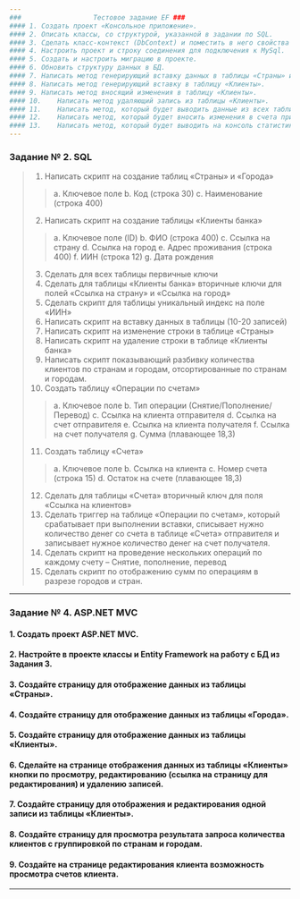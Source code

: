 ```yaml
---
###                  Тестовое задание EF ###
#### 1.	Создать проект «Консольное приложение».
#### 2.	Описать классы, со структурой, указанной в задании по SQL.
#### 3.	Сделать класс-контекст (DbContext) и поместить в него свойства с этими классами.
#### 4.	Настроить проект и строку соединения для подключения к MySql.
#### 5.	Создать и настроить миграцию в проекте.
#### 6.	Обновить структуру данных в БД.
#### 7.	Написать метод генерирующий вставку данных в таблицы «Страны» и «Города».
#### 8.	Написать метод генерирующий вставку в таблицу «Клиенты».
#### 9.	Написать метод вносящий изменения в таблицу «Клиенты».
#### 10.	Написать метод удаляющий запись из таблицы «Клиенты».
#### 11.	Написать метод, который будет выводить данные из всех таблиц на консоль.
#### 12.	Написать метод, который будет вносить изменения в счета при выполнении операций Пополнение/Списание/Перевод.
#### 13.	Написать метод, который будет выводить на консоль статистику по количеству денег на счетах по странам и городам.
---
```

###                     Задание № 2. SQL ###
> 1.	Написать скрипт на создание таблиц «Страны» и «Города»
>> a.	Ключевое поле
>> b.	Код (строка 30)
>> c.	Наименование (строка 400)
> 2.	Написать скрипт на создание таблицы «Клиенты банка»
>> a.	Ключевое поле (ID)
>> b.	ФИО (строка 400)
>> c.	Ссылка на страну
>> d.	Ссылка на город
>> e.	Адрес проживания (строка 400)
>> f.	ИИН (строка 12)
>> g.	Дата рождения
> 3.	Сделать для всех таблицы первичные ключи
> 4.	Сделать для таблицы «Клиенты банка» вторичные ключи для полей «Ссылка на страну» и «Ссылка на город»
> 5.	Сделать скрипт для таблицы уникальный индекс на поле «ИИН»
> 6.	Написать скрипт на вставку данных в таблицы (10-20 записей)
> 7.	Написать скрипт на изменение строки в таблице «Страны»
> 8.	Написать скрипт на удаление строки в таблице «Клиенты банка»
> 9.	Написать скрипт показывающий разбивку количества клиентов по странам и городам, отсортированные по странам и городам.
> 10.	Создать таблицу «Операции по счетам»
>> a.	Ключевое поле
>> b.	Тип операции (Снятие/Пополнение/Перевод)
>> c.	Ссылка на клиента отправителя
>> d.	Ссылка на счет отправителя
>> e.	Ссылка на клиента получателя
>> f.	Ссылка на счет получателя
>> g.	Сумма (плавающее 18,3)
> 11.	Создать таблицу «Счета»
>> a.	Ключевое поле
>> b.	Ссылка на клиента
>> c.	Номер счета (строка 15)
>> d.	Остаток на счете (плавающее 18,3)
> 12.	Сделать для таблицы «Счета» вторичный ключ для поля «Ссылка на клиентов»
> 13.	Сделать триггер на таблице «Операции по счетам», который срабатывает при выполнении вставки, списывает нужно количество денег со счета в таблице «Счета» отправителя и записывает нужное количество денег на счет получателя.
> 14.	Сделать скрипт на проведение нескольких операций по каждому счету – Снятие, пополнение, перевод
> 15.	Сделать скрипт по отображению сумм по операциям в разрезе городов и стран.
---
###                Задание № 4. ASP.NET MVC ### 
#### 1.	Создать проект ASP.NET MVC.
#### 2.	Настройте в проекте классы и Entity Framework на работу с БД из Задания 3.
#### 3.	Создайте страницу для отображение данных из таблицы «Страны».
#### 4.	Создайте страницу для отображение данных из таблицы «Города».
#### 5.	Создайте страницу для отображение данных из таблицы «Клиенты».
#### 6.	Сделайте на странице отображения данных из таблицы «Клиенты» кнопки по просмотру, редактированию (ссылка на страницу для редактирования) и удалению записей.
#### 7.	Создайте страницу для отображения и редактирования одной записи из таблицы «Клиенты».
#### 8.	Создайте страницу для просмотра результата запроса количества клиентов с группировкой по странам и городам.
#### 9.	Создайте на странице редактирования клиента возможность просмотра счетов клиента.
---
